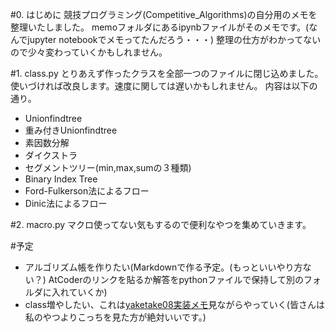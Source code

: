 #0. はじめに
競技プログラミング(Competitive_Algorithms)の自分用のメモを整理いたしました。
memoフォルダにあるipynbファイルがそのメモです。(なんでjupyter notebookでメモってたんだろう・・・)
整理の仕方がわかってないので少々変わっていくかもしれません。

#1. class.py
とりあえず作ったクラスを全部一つのファイルに閉じ込めました。
使いづければ改良します。速度に関しては遅いかもしれません。
内容は以下の通り。

- Unionfindtree
- 重み付きUnionfindtree
- 素因数分解
- ダイクストラ
- セグメントツリー(min,max,sumの３種類)
- Binary Index Tree
- Ford-Fulkerson法によるフロー
- Dinic法によるフロー

#2. macro.py
マクロ使ってない気もするので便利なやつを集めていきます。

#予定
- アルゴリズム帳を作りたい(Markdownで作る予定。(もっといいやり方ない？) AtCoderのリンクを貼るか解答をpythonファイルで保持して別のフォルダに入れていくか)
- class増やしたい、これは[yaketake08実装メモ](https://tjkendev.github.io/procon-library/python/index.html)見ながらやっていく(皆さんは私のやつよりこっちを見た方が絶対いいです。)


